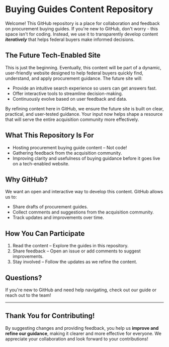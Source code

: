 # Buying Guides Content Repository

Welcome! This GitHub repository is a place for collaboration and feedback on procurement buying guides. If you're new to GitHub, don't worry - this space isn't for coding. Instead, we use it to transparently develop content _**iteratively**_ that helps federal buyers make informed decisions.

## The Future Tech-Enabled Site
This is just the beginning. Eventually, this content will be part of a dynamic, user-friendly website designed to help federal buyers quickly find, understand, and apply procurement guidance. The future site will:
- Provide an intuitive search experience so users can get answers fast.
- Offer interactive tools to streamline decision-making.
- Continuously evolve based on user feedback and data.

By refining content here in GitHub, we ensure the future site is built on clear, practical, and user-tested guidance. Your input now helps shape a resource that will serve the entire acquisition community more effectively.

## What This Repository Is For
- Hosting procurement buying guide content – Not code!
- Gathering feedback from the acquisition community.
- Improving clarity and usefulness of buying guidance before it goes live on a tech-enabled website.

## Why GitHub?
We want an open and interactive way to develop this content. GitHub allows us to:
- Share drafts of procurement guides.
- Collect comments and suggestions from the acquisition community.
- Track updates and improvements over time.

## How You Can Participate
1. Read the content – Explore the guides in this repository.
2. Share feedback – Open an issue or add comments to suggest improvements.
3. Stay involved – Follow the updates as we refine the content.

## Questions?
If you're new to GitHub and need help navigating, check out our guide or reach out to the team!

---

## Thank You for Contributing!
By suggesting changes and providing feedback, you help us **improve and refine our guidance**, making it clearer and more effective for everyone. We appreciate your collaboration and look forward to your contributions! 

